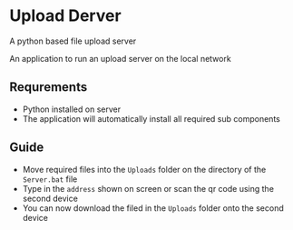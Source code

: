 # Upload Derver
A python based file upload server

An application to run an upload server on the local network

## Requrements
- Python installed on server
- The application will automatically install all required sub components

## Guide
- Move required files into the `Uploads` folder on the directory of the `Server.bat` file
- Type in the `address` shown on screen or scan the qr code using the second device
- You can now download the filed in the `Uploads` folder onto the second device